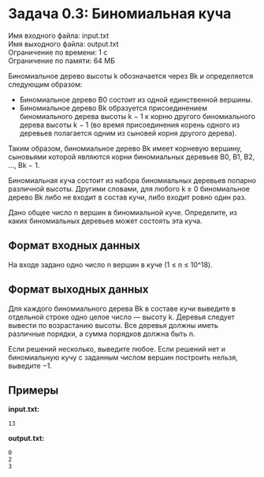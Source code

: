 # Задача 0.3: Биномиальная куча

Имя входного файла: input.txt  
Имя выходного файла: output.txt  
Ограничение по времени: 1 с  
Ограничение по памяти: 64 МБ  

Биномиальное дерево высоты k обозначается через Bk и определяется следующим образом:

- Биномиальное дерево B0 состоит из одной единственной вершины.
- Биномиальное дерево Bk образуется присоединением биномиального дерева высоты k − 1 к корню другого биномиального дерева высоты k − 1 (во время присоединения корень одного из деревьев полагается одним из сыновей корня другого дерева).

Таким образом, биномиальное дерево Bk имеет корневую вершину, сыновьями которой являются корни биномиальных деревьев B0, B1, B2, …, Bk − 1.

Биномиальная куча состоит из набора биномиальных деревьев попарно различной высоты. Другими словами, для любого k ≥ 0 биномиальное дерево Bk либо не входит в состав кучи, либо входит ровно один раз.

Дано общее число n вершин в биномиальной куче. Определите, из каких биномиальных деревьев может состоять эта куча.

## Формат входных данных

На входе задано одно число n вершин в куче (1 ≤ n ≤ 10^18).

## Формат выходных данных

Для каждого биномиального дерева Bk в составе кучи выведите в отдельной строке одно целое число — высоту k. Деревья следует вывести по возрастанию высоты. Все деревья должны иметь различные порядки, а сумма порядков должна быть n.

Если решений несколько, выведите любое. Если решений нет и биномиальную кучу с заданным числом вершин построить нельзя, выведите −1.

## Примеры

**input.txt:**
```
13
```

**output.txt:**
```
0
2
3
```
